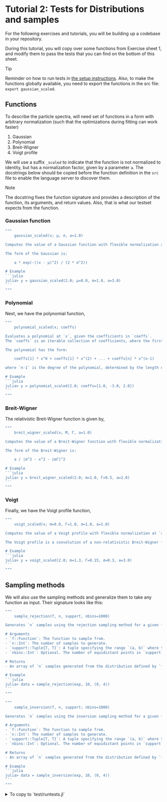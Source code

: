 # Tutorial 2: Tests for Distributions and samples

For the following exercises and tutorials, you will be building up a codebase in your repository.

During this tutorial, you will copy over some functions from Exercise sheet 1, and modify them to pass the tests that you can find on the bottom of this sheet.

> [!TIP]
> Reminder on how to run tests in [the setup instructions](https://github.com/RUB-EP1/ExercisesDataAnalysisWS2425/blob/main/exercises/setup.md#back-to-julia-running-tests).
> Also, to make the functions globally available, you need to export the functions in the src file: `export gaussian_scaled`.

## Functions

To describe the particle spectra,
will need set of functions in a form with arbitrary normalization (such that the optimizations during fitting can work faster)

1. Gaussian
2. Polynomial
3. Breit-Wigner
4. Voigt profile

We will use a suffix `_scaled` to indicate that the function is not normalized to identity, but has a normalization factor, given by a parameter `a`.
The docstrings below should be copied before the function definition in the `src` file to enable the language server to discover them.

> [!NOTE]
> The docstring fixes the function signature and provides a description of the function, its arguments, and return values.
> Also, that is what our testset expects from the function.


### Gaussian function

````julia
"""
    gaussian_scaled(x; μ, σ, a=1.0)

Computes the value of a Gaussian function with flexible normalization at `x`, given the mean `μ`, standard deviation `σ`, and scaling factor `a`.

The form of the Gaussian is:

    a * exp(-((x - μ)^2) / (2 * σ^2))

# Example
```julia
julia> y = gaussian_scaled(2.0; μ=0.0, σ=1.0, a=3.0)
```
"""
````

### Polynomial

Next, we have the polynomial function,

````julia
"""
    polynomial_scaled(x; coeffs)

Evaluates a polynomial at `x`, given the coefficients in `coeffs`.
The `coeffs` is an iterable collection of coefficients, where the first element corresponds to the lowest degree term.

The polynomial has the form:

    coeffs[1] * x^0 + coeffs[1] * x^(2) + ... + coeffs[n] * x^(n-1)

where `n-1` is the degree of the polynomial, determined by the length of `coeffs`.

# Example
```julia
julia> y = polynomial_scaled(2.0; coeffs=[1.0, -3.0, 2.0])
```
"""
````

### Breit-Wigner

The relativistic Breit-Wigner function is given by,

````julia
"""
    breit_wigner_scaled(x; M, Γ, a=1.0)

Computes the value of a Breit-Wigner function with flexible normalization at `x`, given the mass `m`, width `Γ`, and scaling factor `a`.

The form of the Breit-Wigner is:

    a / |m^2 - x^2 - imΓ|^2

# Example
```julia
julia> y = breit_wigner_scaled(2.0; m=1.0, Γ=0.5, a=2.0)
```
"""
````

### Voigt

Finally, we have the Voigt profile function,

````julia
"""
    voigt_scaled(x; m=0.0, Γ=1.0, σ=1.0, a=1.0)

Computes the value of a Voigt profile with flexible normalization at `x`, given the peak position `m`, Breit-Wigner width `Γ`, Gaussian width `σ`, and scaling factor `a`.

The Voigt profile is a convolution of a non-relativistic Breit-Wigner function and a Gaussian, commonly used to describe spectral lineshapes.

# Example
```julia
julia> y = voigt_scaled(2.0; m=1.3, Γ=0.15, σ=0.3, a=3.0)
```
"""
````


## Sampling methods

We will also use the sampling methods and generalize them to take any function as input. Their signature looks like this:

````julia
"""
    sample_rejection(f, n, support, nbins=1000)

Generates `n` samples using the rejection sampling method for a given function `f` over a specified `support` range.

# Arguments
- `f::Function`: The function to sample from.
- `n::Int`: The number of samples to generate.
- `support::Tuple{T, T}`: A tuple specifying the range `(a, b)` where the function `f` will be sampled.
- `nbins::Int`: Optional. The number of equidistant points in `support` to find the maximum of `f`. Default is `1000`.

# Returns
- An array of `n` samples generated from the distribution defined by `f`.

# Example
```julia
julia> data = sample_rejection(exp, 10, (0, 4))
```
"""
````

````julia
"""
    sample_inversion(f, n, support; nbins=1000)

Generates `n` samples using the inversion sampling method for a given function `f` over a specified `support` range.

# Arguments
- `f::Function`: The function to sample from.
- `n::Int`: The number of samples to generate.
- `support::Tuple{T, T}`: A tuple specifying the range `(a, b)` where the function `f` will be sampled.
- `nbins::Int`: Optional. The number of equidistant points in `support` for which the c.d.f. is pre-computed. Default is `1000`.

# Returns
- An array of `n` samples generated from the distribution defined by `f`.

# Example
```julia
julia> data = sample_inversion(exp, 10, (0, 4))
```
"""
````

<details> <summary> To copy to `test/runtests.jl`</summary>
Here is the code you copy over to your `test/runtests.jl` file

```julia
using Test
using DataAnalysisWS2425
using DataAnalysisWS2425.QuadGK
using DataAnalysisWS2425.Random

# test the implementation of gaussian_scaled
@testset "gaussian" begin
    @test gaussian_scaled(1.1; μ = 0.4, σ = 0.7, a = 1.0) ≈ 0.6065306597126333
    @test gaussian_scaled(2268.1; μ = 2286.4, σ = 7.0, a = 1.0) ≈ 0.03280268530267093
end

# test the implementation of poly
@testset "polynomials" begin
    @test polynomial_scaled(1.3; coeffs = (1.1, 0.5)) ≈ 1.75
    @test polynomial_scaled(1.3; coeffs = (0.0, -0.5, 0.3, 1.7)) ≈ 3.5919
end

# test the implementation of breit_wigner_scaled
@testset "Relativistic Breit-Wigner" begin
    @test breit_wigner_scaled(1530.0; M = 1532.0, Γ = 9.0, a = 1532.0^2) ≈ 0.010311498077081241
    @test breit_wigner_scaled(11.3; M = 12.0, Γ = 0.3, a = 144.0) ≈ 0.5161732492496677
end

# test the implementation of voigt
@testset "Voigt profile" begin
    @test voigt_scaled(1530.0; M = 1532.0, Γ = 9.0, σ = 6.0, a = 1532.0) ≈ 0.10160430090139255
    @test voigt_scaled(4.2; M = 4.3, Γ = 0.1, σ = 0.05, a = 1.0) ≈ 0.1952796435889611
end

# test the implementation of sample_rejection
@testset "Rejection sampling" begin
    Random.seed!(1234)
    @test sample_rejection(
        x -> gaussian_scaled(x; μ = 2286.4, σ = 7.0, a = 1.0),
        3,
        (2240.0, 2330.0),
    ) ≈ [2284.4824880201377, 2290.863082333516, 2296.4114519317136]
    @test sample_rejection(
        x -> voigt_scaled(x; M = 1532.0, Γ = 9.0, σ = 6.0, a = 1532),
        2,
        (1500.0, 1560.0),
    ) ≈ [1535.3323235714606, 1534.4594091166991]
end

# test the implementation of sample_inversion
@testset "Inversion sampling" begin
    Random.seed!(1234)
    @test sample_inversion(x -> gaussian_scaled(x; μ = 0.4, σ = 0.7, a = 1.0), 4, (-4.0, 4.0)) ≈
          [0.5438341871307295, 1.733853123918199, 0.4335500428402825, 1.1008379801314545]
    @test sample_inversion(
        x -> breit_wigner_scaled(x; M = 1532.0, Γ = 9.0, a = 1532),
        3,
        (1500.0, 1560.0),
    ) ≈ [1523.9607479415154, 1532.8935525470029, 1532.8572201887143]
end

```

</details>
